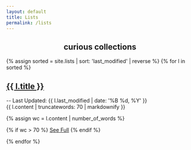 ```yaml
---
layout: default
title: Lists
permalink: /lists
---
```

<h2 style="text-align: center">curious collections</h2>

{% assign sorted = site.lists | sort: 'last_modified' | reverse %}
{% for l in sorted %}
<div class="index_item_title">
<h2 class="no_break_title inline"><a href="{{ l.url }}">{{ l.title }}</a></h2>
<div class="metadata inline">-- Last Updated: {{ l.last_modified | date: '%B %d, %Y' }}</div>
</div>
<div class="indent_from_left">
{{ l.content | truncatewords: 70 | markdownify }}

{% assign wc = l.content | number_of_words %}

{% if wc > 70 %}
<a href="{{ l.url }}">See Full</a>
{% endif %}
</div>
{% endfor %}

